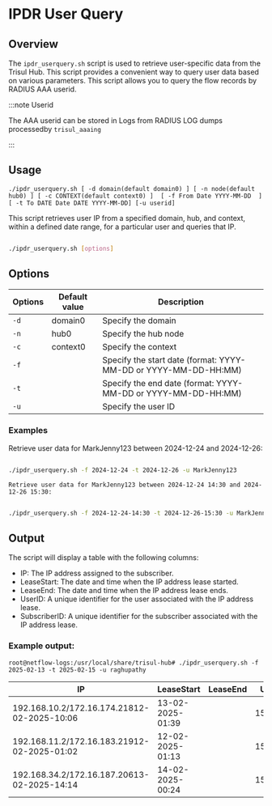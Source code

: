 # IPDR User Query

## Overview

The `ipdr_userquery.sh` script is used to retrieve user-specific data from the Trisul Hub. This script provides a convenient way to query user data based on various parameters. This script allows you to query the flow records by RADIUS AAA userid.  

:::note Userid 

The AAA userid can be stored in Logs from RADIUS LOG dumps processedby `trisul_aaaing`   

:::


## Usage

`./ipdr_userquery.sh [ -d domain(default domain0) ] [ -n node(default hub0) ] [ -c CONTEXT(default context0) ]  [ -f From Date YYYY-MM-DD  ] [ -t To DATE Date DATE YYYY-MM-DD] [-u userid]`

This script retrieves user IP from a specified domain, hub, and context, within a defined date range, for a particular user and queries that IP.

```Bash

./ipdr_userquery.sh [options]
```

## Options
| Options | Default value | Description |
|---------|---------------|-------------|
| `-d` | domain0 | Specify the domain |
| `-n` | hub0 | Specify the hub node |
| `-c` | context0 | Specify the context |
| `-f` |         | Specify the start date (format: YYYY-MM-DD or YYYY-MM-DD-HH:MM)  |
| `-t` |         | Specify the end date (format: YYYY-MM-DD or YYYY-MM-DD-HH:MM)  |
| `-u` |         | Specify the user ID  |


### Examples

Retrieve user data for MarkJenny123 between 2024-12-24 and 2024-12-26:

```Bash

./ipdr_userquery.sh -f 2024-12-24 -t 2024-12-26 -u MarkJenny123
```

    Retrieve user data for MarkJenny123 between 2024-12-24 14:30 and 2024-12-26 15:30:

```Bash

./ipdr_userquery.sh -f 2024-12-24-14:30 -t 2024-12-26-15:30 -u MarkJenny123
```

## Output

The script will display a table with the following columns:

- IP: The IP address assigned to the subscriber.
- LeaseStart: The date and time when the IP address lease started.
- LeaseEnd: The date and time when the IP address lease ends.
- UserID: A unique identifier for the user associated with the IP address lease.
- SubscriberID: A unique identifier for the subscriber associated with the IP address lease.

### Example output:

`root@netflow-logs:/usr/local/share/trisul-hub# ./ipdr_userquery.sh -f 2025-02-13 -t 2025-02-15 -u raghupathy`

|IP |                 LeaseStart |              LeaseEnd |                UserID |        SubscriberID |
|---|----------------------------|-----------------------|-----------------------|---------------------|        
|192.168.10.2/172.16.174.21812-02-2025-10:06 |  13-02-2025-01:39 |  |      1568172 | raghupathy |         
|192.168.11.2/172.16.183.21912-02-2025-01:02 |  12-02-2025-01:13 |  |      1568172 | raghupathy |          
|192.168.34.2/172.16.187.20613-02-2025-14:14 |  14-02-2025-00:24 |  |      1568172  | raghupathy |         